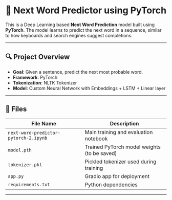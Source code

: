 # 🧠 Next Word Predictor using PyTorch

This is a Deep Learning based **Next Word Prediction** model built using **PyTorch**. The model learns to predict the next word in a sequence, similar to how keyboards and search engines suggest completions.

---

## 🔍 Project Overview

- **Goal**: Given a sentence, predict the next most probable word.
- **Framework**: PyTorch
- **Tokenization**: NLTK Tokenizer
- **Model**: Custom Neural Network with Embeddings + LSTM + Linear layer

---

## 📁 Files

| File Name                         | Description                                 |
|----------------------------------|---------------------------------------------|
| `next-word-predictor-pytorch-2.ipynb` | Main training and evaluation notebook       |
| `model.pth`                      | Trained PyTorch model weights (to be saved) |
| `tokenizer.pkl`                  | Pickled tokenizer used during training      |
| `app.py`                         | Gradio app for deployment                   |
| `requirements.txt`              | Python dependencies                         |

---

